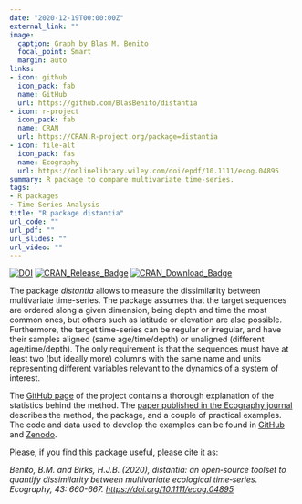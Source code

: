 ```yaml
---
date: "2020-12-19T00:00:00Z"
external_link: ""
image:
  caption: Graph by Blas M. Benito
  focal_point: Smart
  margin: auto
links:
- icon: github
  icon_pack: fab
  name: GitHub
  url: https://github.com/BlasBenito/distantia
- icon: r-project
  icon_pack: fab
  name: CRAN
  url: https://CRAN.R-project.org/package=distantia
- icon: file-alt
  icon_pack: fas
  name: Ecography
  url: https://onlinelibrary.wiley.com/doi/epdf/10.1111/ecog.04895
summary: R package to compare multivariate time-series.
tags: 
- R packages
- Time Series Analysis
title: "R package distantia"
url_code: ""
url_pdf: ""
url_slides: ""
url_video: ""
---
```


<!-- badges: start -->

[![DOI](https://zenodo.org/badge/187805264.svg)](https://zenodo.org/badge/latestdoi/187805264)
[![CRAN\_Release\_Badge](https://www.r-pkg.org/badges/version-ago/distantia)](https://CRAN.R-project.org/package=distantia)
[![CRAN\_Download\_Badge](https://cranlogs.r-pkg.org/badges/distantia)](https://CRAN.R-project.org/package=distantia)

<!-- badges: end -->

The package *distantia* allows to measure the dissimilarity between multivariate time-series. The package assumes that the target sequences are ordered along a given dimension, being depth and time the most common ones, but others such as latitude or elevation are also possible. Furthermore, the target time-series can be regular or irregular, and have their samples aligned (same age/time/depth) or unaligned (different age/time/depth). The only requirement is that the sequences must have at least two (but ideally more) columns with the same name and units representing different variables relevant to the dynamics of a system of interest.

The [GitHub page](https://github.com/BlasBenito/distantia) of the project contains a thorough explanation of the statistics behind the method. The [paper published in the Ecography journal](https://onlinelibrary.wiley.com/doi/full/10.1111/ecog.04895) describes the method, the package, and a couple of practical examples. The code and data used to develop the examples can be found in [GitHub](https://github.com/BlasBenito/distantiaPaper) and [Zenodo](https://zenodo.org/record/3520959#.X94GNtYo-1c). 

Please, if you find this package useful, please cite it as:

*Benito, B.M. and Birks, H.J.B. (2020), distantia: an open‐source toolset to quantify dissimilarity between multivariate ecological time‐series. Ecography, 43: 660-667. https://doi.org/10.1111/ecog.04895*

